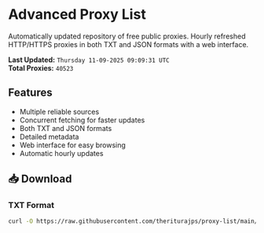 # Advanced Proxy List

Automatically updated repository of free public proxies. Hourly refreshed HTTP/HTTPS proxies in both TXT and JSON formats with a web interface.

**Last Updated:** `Thursday 11-09-2025 09:09:31 UTC`  
**Total Proxies:** `40523`

## Features
- Multiple reliable sources
- Concurrent fetching for faster updates
- Both TXT and JSON formats
- Detailed metadata
- Web interface for easy browsing
- Automatic hourly updates

## 📥 Download

### TXT Format
```bash
curl -O https://raw.githubusercontent.com/theriturajps/proxy-list/main/proxies.txt